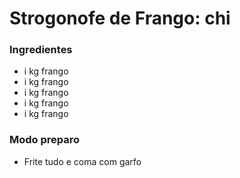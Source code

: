 # Strogonofe de Frango: chi

### Ingredientes

 - i kg frango
 - i kg frango
 - i kg frango
 - i kg frango
 - i kg frango
 
 ### Modo preparo
 
  - Frite tudo e coma com garfo
